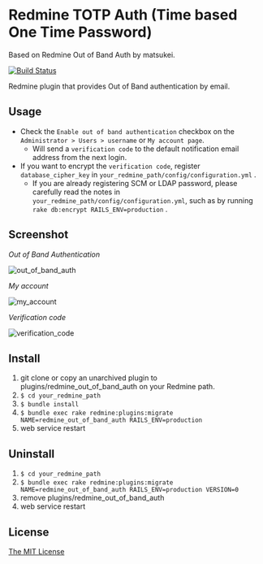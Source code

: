# Redmine TOTP Auth (Time based One Time Password)

Based on Redmine Out of Band Auth by matsukei.

[![Build Status](https://travis-ci.org/matsukei/redmine_out_of_band_auth.svg?branch=master)](https://travis-ci.org/matsukei/redmine_out_of_band_auth)

Redmine plugin that provides Out of Band authentication by email.

## Usage

* Check the `Enable out of band authentication` checkbox on the `Administrator > Users > username` or `My account page`.
  * Will send a `verification code` to the default notification email address from the next login.
* If you want to encrypt the `verification code`, register `database_cipher_key` in `your_redmine_path/config/configuration.yml` .
  * If you are already registering SCM or LDAP password, please carefully read the notes in `your_redmine_path/config/configuration.yml`, such as by running `rake db:encrypt RAILS_ENV=production` .

## Screenshot

*Out of Band Authentication*

![out_of_band_auth](https://user-images.githubusercontent.com/943541/27113242-b8037c56-50f6-11e7-9164-8f894a9568da.png)

*My account*

![my_account](https://user-images.githubusercontent.com/943541/27113251-bcd7bb5c-50f6-11e7-8510-93449c68897f.png)

*Verification code*

![verification_code](https://user-images.githubusercontent.com/943541/27115125-84d8007e-5103-11e7-9a9c-8f676eaa3aad.png)

## Install

1. git clone or copy an unarchived plugin to plugins/redmine_out_of_band_auth on your Redmine path.
2. `$ cd your_redmine_path`
3. `$ bundle install`
4. `$ bundle exec rake redmine:plugins:migrate NAME=redmine_out_of_band_auth RAILS_ENV=production`
5. web service restart

## Uninstall

1. `$ cd your_redmine_path`
2. `$ bundle exec rake redmine:plugins:migrate NAME=redmine_out_of_band_auth RAILS_ENV=production VERSION=0`
3. remove plugins/redmine_out_of_band_auth
4. web service restart

## License

[The MIT License](https://opensource.org/licenses/MIT)
